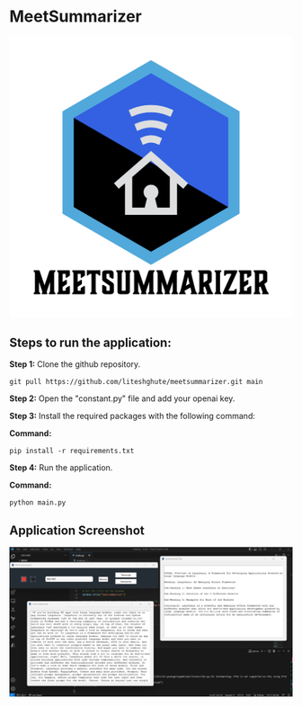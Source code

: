 # MeetSummarizer

![](assets/frame0/logo-transparent-png.png)

## Steps to run the application:

**Step 1:** Clone the github repository.

```
git pull https://github.com/liteshghute/meetsummarizer.git main
```

**Step 2:** Open the "constant.py" file and add your openai key.

**Step 3:** Install the required packages with the following command:

**Command:**

```
pip install -r requirements.txt
```

**Step 4:** Run the application.

**Command:**

```
python main.py
```

## Application Screenshot

![](assets/frame0/Screenshot1.png)
